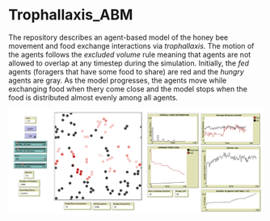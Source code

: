 # Trophallaxis_ABM
The repository describes an agent-based model of the honey bee movement and food exchange interactions via *trophallaxis*. The motion of the agents follows the *excluded volume* rule meaning that agents are not allowed to overlap at any timestep during the simulation. Initially, the *fed* agents (foragers that have some food to share) are red and the *hungry* agents are gray. As the model progresses, the agents move while exchanging food when thery come close and the model stops when the food is distributed almost evenly among all agents.

![](Simulation1.png)

